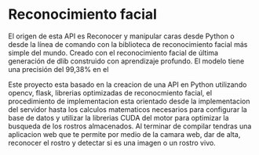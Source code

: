 # Reconocimiento facial

El origen de esta API es Reconocer y manipular caras desde Python o desde la línea de comando con
la biblioteca de reconocimiento facial más simple del mundo.
Creado con el reconocimiento facial de última generación de dlib
construido con aprendizaje profundo. El modelo tiene una precisión del 99,38% en el

Este proyecto esta basado en la creacion de una API en Python utilizando opencv, flask, librerias optimizadas de reconocmiento facial, el procedimiento de implementacion esta orientado desde la implementacion del servidor hasta los calculos matematicos necesarios para configurar la base de datos y utilizar la librerias CUDA del motor para optimizar la busqueda de los rostros almacenados. Al terminar de compilar tendras una aplicacion web que te permite por medio de la camara web, dar de alta, reconocer el rostro y detectar si es una imagen o un rostro vivo. 
